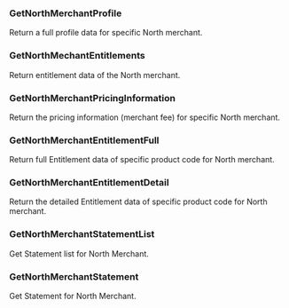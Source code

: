 ### GetNorthMerchantProfile

Return a full profile data for specific North merchant.  

### GetNorthMechantEntitlements

Return entitlement data of the North merchant.  

### GetNorthMerchantPricingInformation

Return the pricing information (merchant fee) for specific North merchant.  

### GetNorthMerchantEntitlementFull

Return full Entitlement data of specific product code for North merchant.  

### GetNorthMerchantEntitlementDetail

Return the detailed Entitlement data of specific product code for North merchant.

### GetNorthMerchantStatementList

Get Statement list for North Merchant.  

### GetNorthMerchantStatement

Get Statement for North Merchant.
